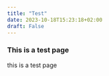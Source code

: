 ```yaml
---
title: "Test"
date: 2023-10-18T15:23:18+02:00
draft: False
---
```


### This is a test page

this is a test page